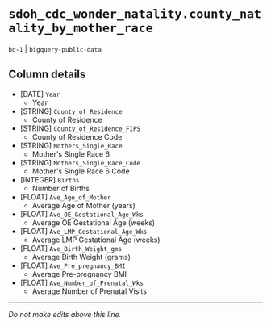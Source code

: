 # `sdoh_cdc_wonder_natality.county_natality_by_mother_race`
`bq-1` | `bigquery-public-data`

## Column details
* [DATE]      `Year`
  - Year
* [STRING]    `County_of_Residence`
  - County of Residence
* [STRING]    `County_of_Residence_FIPS`
  - County of Residence Code
* [STRING]    `Mothers_Single_Race`
  - Mother's Single Race 6
* [STRING]    `Mothers_Single_Race_Code`
  - Mother's Single Race 6 Code
* [INTEGER]   `Births`
  - Number of Births
* [FLOAT]     `Ave_Age_of_Mother`
  - Average Age of Mother (years)
* [FLOAT]     `Ave_OE_Gestational_Age_Wks`
  - Average OE Gestational Age (weeks)
* [FLOAT]     `Ave_LMP_Gestational_Age_Wks`
  - Average LMP Gestational Age (weeks)
* [FLOAT]     `Ave_Birth_Weight_gms`
  - Average Birth Weight (grams)
* [FLOAT]     `Ave_Pre_pregnancy_BMI`
  - Average Pre-pregnancy BMI
* [FLOAT]     `Ave_Number_of_Prenatal_Wks`
  - Average Number of Prenatal Visits

-------------------------------------------------------------------------------
*Do not make edits above this line.*
